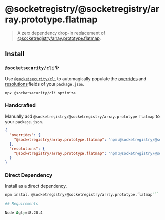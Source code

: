 # @socketregistry/@socketregistry/array.prototype.flatmap

> A zero dependency drop-in replacement of
> [@socketregistry/array.prototype.flatmap](https://www.npmjs.com/package/@socketregistry/array.prototype.flatmap).

## Install

### `@socketsecurity/cli` :sparkles:

Use [`@socketsecurity/cli`](https://www.npmjs.com/package/@socketsecurity/cli)
to automagically populate the
[overrides](https://docs.npmjs.com/cli/v9/configuring-npm/package-json#overrides)
and [resolutions](https://yarnpkg.com/configuration/manifest#resolutions) fields
of your `package.json`.

```sh
npx @socketsecurity/cli optimize
```

### Handcrafted

Manually add `@socketregistry/@socketregistry/array.prototype.flatmap` to your
`package.json`.

```json
{
  "overrides": {
    "@socketregistry/array.prototype.flatmap": "npm:@socketregistry/@socketregistry/array.prototype.flatmap@^1"
  },
  "resolutions": {
    "@socketregistry/array.prototype.flatmap": "npm:@socketregistry/@socketregistry/array.prototype.flatmap@^1"
  }
}
```

### Direct Dependency

Install as a direct dependency.

````sh
npm install @socketregistry/@socketregistry/array.prototype.flatmap```

## Requirements

Node &gt;=18.20.4
````
